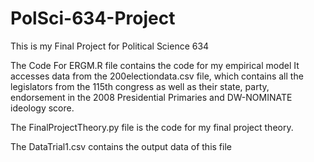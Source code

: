 # PolSci-634-Project

This is my Final Project for Political Science 634

The Code For ERGM.R file contains the code for my empirical model
It accesses data from the 200electiondata.csv file, which contains all the legislators from the 115th congress as well as their state, party, endorsement in the 2008 Presidential Primaries and DW-NOMINATE ideology score.


The FinalProjectTheory.py file is the code for my final project theory.

The DataTrial1.csv contains the output data of this file

